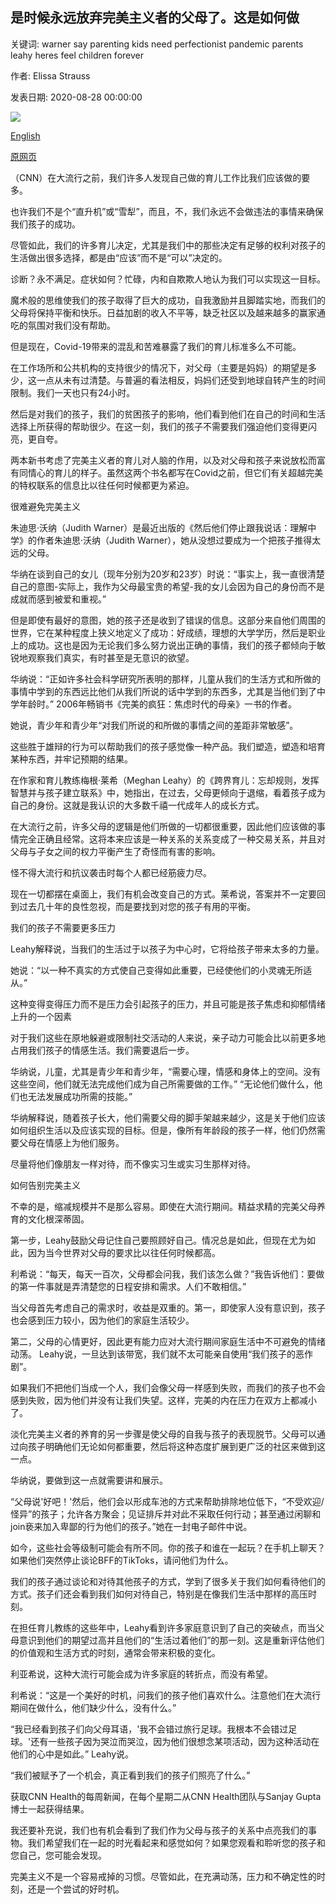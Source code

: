 ## 是时候永远放弃完美主义者的父母了。这是如何做

关键词: warner say parenting kids need perfectionist pandemic parents leahy heres feel children forever

作者: Elissa Strauss

发表日期: 2020-08-28 00:00:00

![](https://cdn.cnn.com/cnnnext/dam/assets/200827112127-restricted-stock-father-daughter-reading-super-tease.jpg)

[English](It%27s%20time%20to%20give%20up%20perfectionist%20parenting%20%E2%80%94%20forever.%20Here%27s%20how.md)

[原网页](https://edition.cnn.com/2020/08/28/health/type-a-parenting-wellness/index.html)

（CNN）在大流行之前，我们许多人发现自己做的育儿工作比我们应该做的要多。

也许我们不是个“直升机”或“雪犁”，而且，不，我们永远不会做违法的事情来确保我们孩子的成功。

尽管如此，我们的许多育儿决定，尤其是我们中的那些决定有足够的权利对孩子的生活做出很多选择，都是由“应该”而不是“可以”决定的。

诊断？永不满足。症状如何？忙碌，内和自欺欺人地认为我们可以实现这一目标。

魔术般的思维使我们的孩子取得了巨大的成功，自我激励并且脚踏实地，而我们的父母将保持平衡和快乐。日益加剧的收入不平等，缺乏社区以及越来越多的赢家通吃的氛围对我们没有帮助。

但是现在，Covid-19带来的混乱和苦难暴露了我们的育儿标准多么不可能。

在工作场所和公共机构的支持很少的情况下，对父母（主要是妈妈）的期望是多少，这一点从未有过清楚。与普遍的看法相反，妈妈们还受到地球自转产生的时间限制。我们一天也只有24小时。

然后是对我们的孩子，我们的贫困孩子的影响，他们看到他们在自己的时间和生活选择上所获得的帮助很少。在这一刻，我们的孩子不需要我们强迫他们变得更闪亮，更自夸。

两本新书考虑了完美主义者的育儿对人脑的作用，以及对父母和孩子来说放松而富有同情心的育儿的样子。虽然这两个书名都写在Covid之前，但它们有关超越完美的特权联系的信息比以往任何时候都更为紧迫。

很难避免完美主义

朱迪思·沃纳（Judith Warner）是最近出版的《然后他们停止跟我说话：理解中学》的作者朱迪思·沃纳（Judith Warner），她从没想过要成为一个把孩子推得太远的父母。

华纳在谈到自己的女儿（现年分别为20岁和23岁）时说：“事实上，我一直很清楚自己的意图-实际上，我作为父母最宝贵的希望-我的女儿会因为自己的身份而不是成就而感到被爱和重视。”

但是即使有最好的意图，她的孩子还是收到了错误的信息。这部分来自他们周围的世界，它在某种程度上狭义地定义了成功：好成绩，理想的大学学历，然后是职业上的成功。这也是因为无论我们多么努力说出正确的事情，我们的孩子都倾向于敏锐地观察我们真实，有时甚至是无意识的欲望。

华纳说：“正如许多社会科学研究所表明的那样，儿童从我们的生活方式和所做的事情中学到的东西远比他们从我们所说的话中学到的东西多，尤其是当他们到了中学年龄时。” 2006年畅销书《完美的疯狂：焦虑时代的母亲》一书的作者。

她说，青少年和青少年“对我们所说的和所做的事情之间的差距非常敏感”。

这些胜于雄辩的行为可以帮助我们的孩子感觉像一种产品。我们塑造，塑造和培育某种东西，并牢记预期的结果。

在作家和育儿教练梅根·莱希（Meghan Leahy）的《跨界育儿：忘却规则，发挥智慧并与孩子建立联系》中，她指出，在过去，父母更倾向于退缩，看着孩子成为自己的身份。这就是我认识的大多数千禧一代成年人的成长方式。

在大流行之前，许多父母的逻辑是他们所做的一切都很重要，因此他们应该做的事情完全正确且经常。这将本来应该是一种关系的关系变成了一种交易关系，并且对父母与子女之间的权力平衡产生了奇怪而有害的影响。

怪不得大流行和抗议袭击时每个人都已经筋疲力尽。

现在一切都摆在桌面上，我们有机会改变自己的方式。莱希说，答案并不一定要回到过去几十年的良性忽视，而是要找到对您的孩子有用的平衡。

我们的孩子不需要更多压力

Leahy解释说，当我们的生活过于以孩子为中心时，它将给孩子带来太多的力量。

她说：“以一种不真实的方式使自己变得如此重要，已经使他们的小灵魂无所适从。”

这种变得变得压力而不是压力会引起孩子的压力，并且可能是孩子焦虑和抑郁情绪上升的一个因素

对于我们这些在原地躲避或限制社交活动的人来说，亲子动力可能会比以前更多地占用我们孩子的情感生活。我们需要退后一步。

华纳说，儿童，尤其是青少年和青少年，“需要心理，情感和身体上的空间。没有这些空间，他们就无法完成他们成为自己所需要做的工作。” “无论他们做什么，他们也无法发展成功所需的技能。”

华纳解释说，随着孩子长大，他们需要父母的脚手架越来越少，这是关于他们应该如何组织生活以及应该实现的目标。但是，像所有年龄段的孩子一样，他们仍然需要父母在情感上为他们服务。

尽量将他们像朋友一样对待，而不像实习生或实习生那样对待。

如何告别完美主义

不幸的是，缩减规模并不是那么容易。即使在大流行期间。精益求精的完美父母养育的文化根深蒂固。

第一步，Leahy鼓励父母记住自己要照顾好自己。情况总是如此，但现在尤为如此，因为当今世界对父母的要求比以往任何时候都高。

利希说：“每天，每天一百次，父母都会问我，我们该怎么做？”我告诉他们：要做的第一件事就是弄清楚您的日程安排和需求。人们不敢相信。”

当父母首先考虑自己的需求时，收益是双重的。第一，即使家人没有意识到，孩子也会感到压力较小，因为他们的家庭生活较少。

第二，父母的心情更好，因此更有能力应对大流行期间家庭生活中不可避免的情绪动荡。 Leahy说，一旦达到该带宽，我们就不太可能亲自使用“我们孩子的恶作剧”。

如果我们不把他们当成一个人，我们会像父母一样感到失败，而我们的孩子也不会感到失败，因为他们并没有让我们失望。这样，完美的内在压力在双方上都减小了。

淡化完美主义者的养育的另一步骤是使父母的自我与孩子的表现脱节。父母可以通过向孩子明确他们无论如何都重要，然后将这种态度扩展到更广泛的社区来做到这一点。

华纳说，要做到这一点就需要讲和展示。

“父母说'好吧！'然后，他们会以形成车池的方式来帮助排除地位低下，“不受欢迎/怪异”的孩子；允许各方聚会；见证排斥并对此不采取任何行动；甚至通过闲聊和join亵来加入卑鄙的行为他们的孩子。”她在一封电子邮件中说。

如今，这些社会等级制可能会有所不同。你的孩子和谁在一起玩？在手机上聊天？如果他们突然停止谈论BFF的TikToks，请问他们为什么。

我们的孩子通过谈论和对待其他孩子的方式，学到了很多关于我们如何看待他们的方式。孩子们还会看到我们如何对待自己，特别是在像我们生活中那样的高压时刻。

在担任育儿教练的这些年中，Leahy看到许多家庭意识到了自己的突破点，而当父母意识到他们的期望过高并且他们的“生活过着他们”的那一刻。这是重新评估他们的价值观和生活方式的时刻，通常会带来积极的变化。

利亚希说，这种大流行可能会成为许多家庭的转折点，而没有希望。

利希说：“这是一个美好的时机，问我们的孩子他们喜欢什么。注意他们在大流行期间在做什么，他们缺少什么，没有什么。”

“我已经看到孩子们向父母耳语，'我不会错过旅行足球。我根本不会错过足球。'还有一些孩子因为哭泣而哭泣，因为他们很想念某项活动，因为这种活动在他们的心中是如此。” Leahy说。

“我们被赋予了一个机会，真正看到我们的孩子们照亮了什么。”

获取CNN Health的每周新闻，在每个星期二从CNN Health团队与Sanjay Gupta博士一起获得结果。

我还要补充说，我们也有机会看到了我们作为父母与孩子的关系中点亮我们的事物。我们希望我们在一起的时光看起来和感觉如何？如果您观看和聆听您的孩子和您自己，您可能会发现。

完美主义不是一个容易戒掉的习惯。尽管如此，在充满动荡，压力和不确定性的时刻，还是一个尝试的好时机。